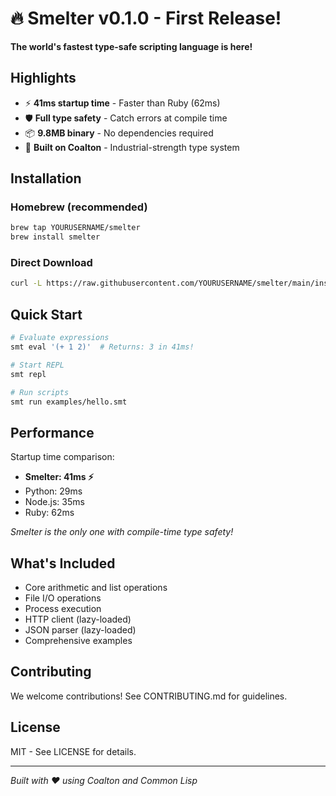 # 🔥 Smelter v0.1.0 - First Release!

**The world's fastest type-safe scripting language is here!**

## Highlights
- ⚡ **41ms startup time** - Faster than Ruby (62ms)
- 🛡️ **Full type safety** - Catch errors at compile time
- 📦 **9.8MB binary** - No dependencies required
- 🎯 **Built on Coalton** - Industrial-strength type system

## Installation

### Homebrew (recommended)
```bash
brew tap YOURUSERNAME/smelter
brew install smelter
```

### Direct Download
```bash
curl -L https://raw.githubusercontent.com/YOURUSERNAME/smelter/main/install.sh | bash
```

## Quick Start
```bash
# Evaluate expressions
smt eval '(+ 1 2)'  # Returns: 3 in 41ms!

# Start REPL
smt repl

# Run scripts
smt run examples/hello.smt
```

## Performance
Startup time comparison:

- **Smelter: 41ms ⚡**
- Python: 29ms
- Node.js: 35ms
- Ruby: 62ms

*Smelter is the only one with compile-time type safety!*

## What's Included

- Core arithmetic and list operations
- File I/O operations
- Process execution
- HTTP client (lazy-loaded)
- JSON parser (lazy-loaded)
- Comprehensive examples

## Contributing
We welcome contributions! See CONTRIBUTING.md for guidelines.

## License
MIT - See LICENSE for details.

---
*Built with ❤️ using Coalton and Common Lisp*